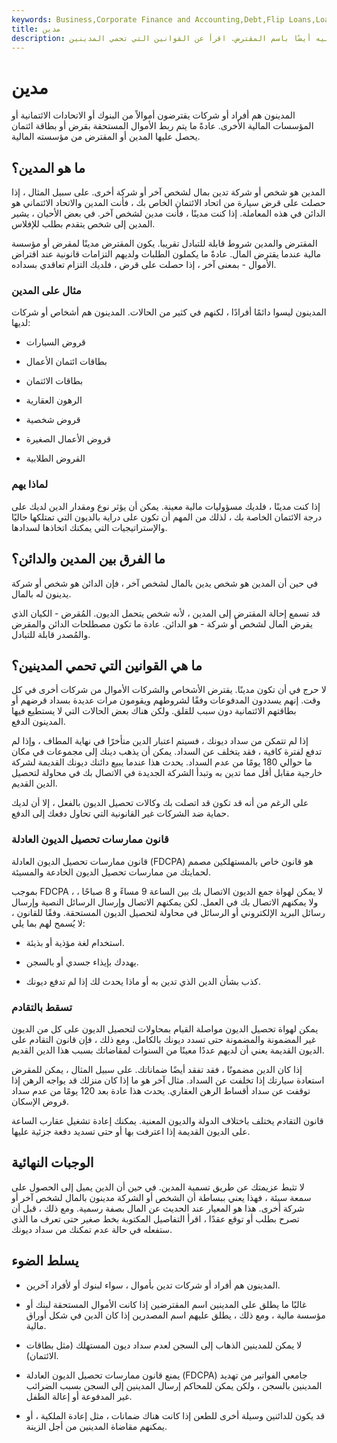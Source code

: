 ```yaml
---
keywords: Business,Corporate Finance and Accounting,Debt,Flip Loans,Loans,Corporate Debt
title: مدين
description: المدين هو شركة أو فرد يدين بالمال لمقرض وغالبًا ما يشار إليه أيضًا باسم المقترض. اقرأ عن القوانين التي تحمي المدينين.
---
```


# مدين
المدينون هم أفراد أو شركات يقترضون أموالاً من البنوك أو الاتحادات الائتمانية أو المؤسسات المالية الأخرى. عادةً ما يتم ربط الأموال المستحقة بقرض أو بطاقة ائتمان يحصل عليها المدين أو المقترض من مؤسسته المالية.

## ما هو المدين؟

المدين هو شخص أو شركة تدين بمال لشخص آخر أو شركة أخرى. على سبيل المثال ، إذا حصلت على قرض سيارة من اتحاد الائتمان الخاص بك ، فأنت المدين والاتحاد الائتماني هو الدائن في هذه المعاملة. إذا كنت مدينًا ، فأنت مدين لشخص آخر. في بعض الأحيان ، يشير المدين إلى شخص يتقدم بطلب للإفلاس.

المقترض والمدين شروط قابلة للتبادل تقريبا. يكون المقترض مدينًا لمقرض أو مؤسسة مالية عندما يقترض المال. عادةً ما يكملون الطلبات ولديهم التزامات قانونية عند اقتراض الأموال - بمعنى آخر ، إذا حصلت على قرض ، فلديك التزام تعاقدي بسداده.

### مثال على المدين

المدينون ليسوا دائمًا أفرادًا ، لكنهم في كثير من الحالات. المدينون هم أشخاص أو شركات لديها:

- قروض السيارات

- بطاقات ائتمان الأعمال

- بطاقات الائتمان

- الرهون العقارية

- قروض شخصية

- قروض الأعمال الصغيرة

- القروض الطلابية

### لماذا يهم

إذا كنت مدينًا ، فلديك مسؤوليات مالية معينة. يمكن أن يؤثر نوع ومقدار الدين لديك على درجة الائتمان الخاصة بك ، لذلك من المهم أن تكون على دراية بالديون التي تمتلكها حاليًا والإستراتيجيات التي يمكنك اتخاذها لسدادها.

## ما الفرق بين المدين والدائن؟

في حين أن المدين هو شخص يدين بالمال لشخص آخر ، فإن الدائن هو شخص أو شركة يدينون له بالمال.

قد تسمع إحالة المقترض إلى المدين ، لأنه شخص يتحمل الديون. المُقرض - الكيان الذي يقرض المال لشخص أو شركة - هو الدائن. عادة ما تكون مصطلحات الدائن والمقرض والمُصدر قابلة للتبادل.

## ما هي القوانين التي تحمي المدينين؟

لا حرج في أن تكون مدينًا. يقترض الأشخاص والشركات الأموال من شركات أخرى في كل وقت. إنهم يسددون المدفوعات وفقًا لشروطهم ويقومون مرات عديدة بسداد قرضهم أو بطاقتهم الائتمانية دون سبب للقلق. ولكن هناك بعض الحالات التي لا يستطيع فيها المدينون الدفع.

إذا لم تتمكن من سداد ديونك ، فسيتم اعتبار الدين متأخرًا في نهاية المطاف ، وإذا لم تدفع لفترة كافية ، فقد يتخلف عن السداد. يمكن أن يذهب دينك إلى مجموعات في مكان ما حوالي 180 يومًا من عدم السداد. يحدث هذا عندما يبيع دائنك ديونك القديمة لشركة خارجية مقابل أقل مما تدين به وتبدأ الشركة الجديدة في الاتصال بك في محاولة لتحصيل الدين القديم.

على الرغم من أنه قد تكون قد اتصلت بك وكالات تحصيل الديون بالفعل ، إلا أن لديك حماية ضد الشركات غير القانونية التي تحاول دفعك إلى الدفع.

### قانون ممارسات تحصيل الديون العادلة

قانون ممارسات تحصيل الديون العادلة (FDCPA) هو قانون خاص بالمستهلكين مصمم لحمايتك من ممارسات تحصيل الديون الخادعة والمسيئة.

بموجب FDCPA ، لا يمكن لهواة جمع الديون الاتصال بك بين الساعة 9 مساءً و 8 صباحًا ، ولا يمكنهم الاتصال بك في العمل. لكن يمكنهم الاتصال وإرسال الرسائل النصية وإرسال رسائل البريد الإلكتروني أو الرسائل في محاولة لتحصيل الديون المستحقة. وفقًا للقانون ، لا يُسمح لهم بما يلي:

- استخدام لغة مؤذية أو بذيئة.

- يهددك بإيذاء جسدي أو بالسجن.

- كذب بشأن الدين الذي تدين به أو ماذا يحدث لك إذا لم تدفع ديونك.

### تسقط بالتقادم

يمكن لهواة تحصيل الديون مواصلة القيام بمحاولات لتحصيل الديون على كل من الديون غير المضمونة والمضمونة حتى تسدد ديونك بالكامل. ومع ذلك ، فإن قانون التقادم على الديون القديمة يعني أن لديهم عددًا معينًا من السنوات لمقاضاتك بسبب هذا الدين القديم.

إذا كان الدين مضمونًا ، فقد تفقد أيضًا ضماناتك. على سبيل المثال ، يمكن للمقرض استعادة سيارتك إذا تخلفت عن السداد. مثال آخر هو ما إذا كان منزلك قد يواجه الرهن إذا توقفت عن سداد أقساط الرهن العقاري. يحدث هذا عادة بعد 120 يومًا من عدم سداد قروض الإسكان.

قانون التقادم يختلف باختلاف الدولة والديون المعنية. يمكنك إعادة تشغيل عقارب الساعة على الديون القديمة إذا اعترفت بها أو حتى تسديد دفعة جزئية عليها.

## الوجبات النهائية

لا تثبط عزيمتك عن طريق تسمية المدين. في حين أن الدين يميل إلى الحصول على سمعة سيئة ، فهذا يعني ببساطة أن الشخص أو الشركة مدينون بالمال لشخص آخر أو شركة أخرى. هذا هو المعيار عند الحديث عن المال بصفة رسمية. ومع ذلك ، قبل أن تصرح بطلب أو توقع عقدًا ، اقرأ التفاصيل المكتوبة بخط صغير حتى تعرف ما الذي ستفعله في حالة عدم تمكنك من سداد ديونك.

## يسلط الضوء

- المدينون هم أفراد أو شركات تدين بأموال ، سواء لبنوك أو لأفراد آخرين.

- غالبًا ما يطلق على المدينين اسم المقترضين إذا كانت الأموال المستحقة لبنك أو مؤسسة مالية ، ومع ذلك ، يطلق عليهم اسم المصدرين إذا كان الدين في شكل أوراق مالية.

- لا يمكن للمدينين الذهاب إلى السجن لعدم سداد ديون المستهلك (مثل بطاقات الائتمان).

- يمنع قانون ممارسات تحصيل الديون العادلة (FDCPA) جامعي الفواتير من تهديد المدينين بالسجن ، ولكن يمكن للمحاكم إرسال المدينين إلى السجن بسبب الضرائب غير المدفوعة أو إعالة الطفل.

- قد يكون للدائنين وسيلة أخرى للطعن إذا كانت هناك ضمانات ، مثل إعادة الملكية ، أو يمكنهم مقاضاة المدينين من أجل الزينة.

